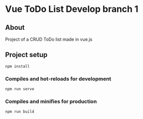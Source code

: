 # Vue ToDo List Develop branch 1

## About
Project of a CRUD ToDo list made in vue.js

## Project setup
```
npm install
```

### Compiles and hot-reloads for development
```
npm run serve
```

### Compiles and minifies for production
```
npm run build
```

